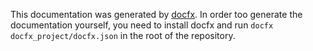 This documentation was generated by [docfx](https://dotnet.github.io/docfx/). In order too generate the documentation yourself, you need to install docfx and run `docfx docfx_project/docfx.json` in the root of the repository.